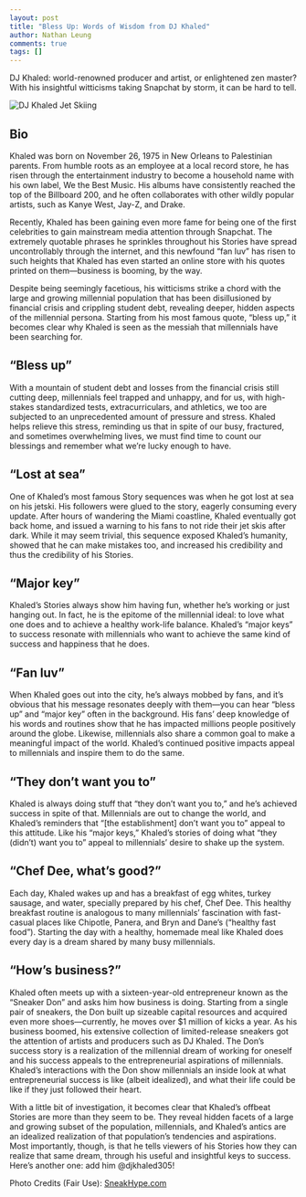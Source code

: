 ```yaml
---
layout: post
title: "Bless Up: Words of Wisdom from DJ Khaled"
author: Nathan Leung
comments: true
tags: []
---
```


DJ Khaled: world-renowned producer and artist, or enlightened zen master? With his insightful witticisms taking Snapchat by storm, it can be hard to tell.

![DJ Khaled Jet Skiing](https://usatsneakhype.files.wordpress.com/2015/12/dj-khaled-loast-at-sea.jpg)

## Bio
Khaled was born on November 26, 1975 in New Orleans to Palestinian parents. From humble roots as an employee at a local record store, he has risen through the entertainment industry to become a household name with his own label, We the Best Music. His albums have consistently reached the top of the Billboard 200, and he often collaborates with other wildly popular artists, such as Kanye West, Jay-Z, and Drake.

Recently, Khaled has been gaining even more fame for being one of the first celebrities to gain mainstream media attention through Snapchat. The extremely quotable phrases he sprinkles throughout his Stories have spread uncontrollably through the internet, and this newfound “fan luv” has risen to such heights that Khaled has even started an online store with his quotes printed on them—business is booming, by the way.

Despite being seemingly facetious, his witticisms strike a chord with the large and growing millennial population that has been disillusioned by financial crisis and crippling student debt, revealing deeper, hidden aspects of the millennial persona.  Starting from his most famous quote, “bless up,” it becomes clear why Khaled is seen as the messiah that millennials have been searching for.

## “Bless up”
With a mountain of student debt and losses from the financial crisis still cutting deep, millennials feel trapped and unhappy, and for us, with high-stakes standardized tests, extracurriculars, and athletics, we too are subjected to an unprecedented amount of pressure and stress. Khaled helps relieve this stress, reminding us that in spite of our busy, fractured, and sometimes overwhelming lives, we must find time to count our blessings and remember what we’re lucky enough to have.

## “Lost at sea”
One of Khaled’s most famous Story sequences was when he got lost at sea on his jetski. His followers were glued to the story, eagerly consuming every update. After hours of wandering the Miami coastline, Khaled eventually got back home, and issued a warning to his fans to not ride their jet skis after dark. While it may seem trivial, this sequence exposed Khaled’s humanity, showed that he can make mistakes too, and increased his credibility and thus the credibility of his Stories.

## “Major key”
Khaled’s Stories always show him having fun, whether he’s working or just hanging out.  In fact, he is the epitome of the millennial ideal: to love what one does and to achieve a healthy work-life balance. Khaled’s “major keys” to success resonate with millennials who want to achieve the same kind of success and happiness that he does.

## “Fan luv”
When Khaled goes out into the city, he’s always mobbed by fans, and it’s obvious that his message resonates deeply with them—you can hear “bless up” and “major key” often in the background. His fans’ deep knowledge of his words and routines show that he has impacted millions people positively around the globe. Likewise, millennials also share a common goal to make a meaningful impact of the world. Khaled’s continued positive impacts appeal to millennials and inspire them to do the same.

## “They don’t want you to”
Khaled is always doing stuff that “they don’t want you to,” and he’s achieved success in spite of that. Millennials are out to change the world, and Khaled’s reminders that “[the establishment] don’t want you to” appeal to this attitude.  Like his “major keys,” Khaled’s stories of doing what “they (didn’t) want you to” appeal to millennials’ desire to shake up the system.

## “Chef Dee, what’s good?”
Each day, Khaled wakes up and has a breakfast of egg whites, turkey sausage, and water, specially prepared by his chef, Chef Dee. This healthy breakfast routine is analogous to many millennials’ fascination with fast-casual places like Chipotle, Panera, and Bryn and Dane’s (“healthy fast food”). Starting the day with a healthy, homemade meal like Khaled does every day is a dream shared by many busy millennials.

## “How’s business?”
Khaled often meets up with a sixteen-year-old entrepreneur known as the “Sneaker Don” and asks him how business is doing. Starting from a single pair of sneakers, the Don built up sizeable capital resources and acquired even more shoes—currently, he moves over  $1 million of kicks a year. As his business boomed, his extensive collection of limited-release sneakers got the attention of artists and producers such as DJ Khaled. The Don’s success story is a realization of the millennial dream of working for oneself and his success appeals to the entrepreneurial aspirations of millennials.  Khaled’s interactions with the Don show millennials an inside look at what entrepreneurial success is like (albeit idealized), and what their life could be like if they just followed their heart.

With a little bit of investigation, it becomes clear that Khaled’s offbeat Stories are more than they seem to be. They  reveal hidden facets of a large and growing subset of the population, millennials, and Khaled’s antics are an idealized realization of that population’s tendencies and aspirations. Most importantly, though, is that he tells viewers of his Stories how they can realize that same dream, through his useful and insightful keys to success. Here’s another one: add him @djkhaled305!

Photo Credits (Fair Use): [SneakHype.com](https://usatsneakhype.files.wordpress.com/2015/12/dj-khaled-loast-at-sea.jpg)
